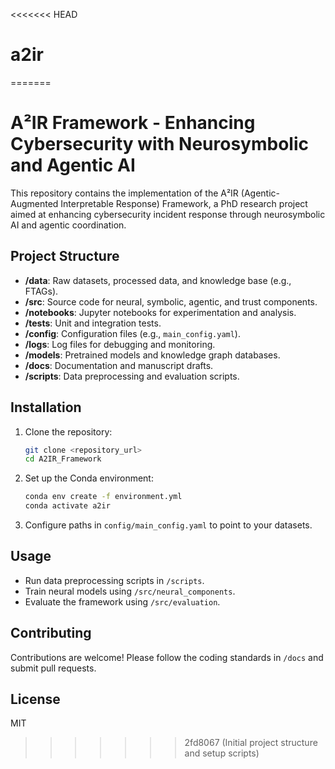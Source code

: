<<<<<<< HEAD
# a2ir
=======
# A²IR Framework - Enhancing Cybersecurity with Neurosymbolic and Agentic AI

This repository contains the implementation of the A²IR (Agentic-Augmented Interpretable Response) Framework, a PhD research project aimed at enhancing cybersecurity incident response through neurosymbolic AI and agentic coordination.

## Project Structure
- **/data**: Raw datasets, processed data, and knowledge base (e.g., FTAGs).
- **/src**: Source code for neural, symbolic, agentic, and trust components.
- **/notebooks**: Jupyter notebooks for experimentation and analysis.
- **/tests**: Unit and integration tests.
- **/config**: Configuration files (e.g., `main_config.yaml`).
- **/logs**: Log files for debugging and monitoring.
- **/models**: Pretrained models and knowledge graph databases.
- **/docs**: Documentation and manuscript drafts.
- **/scripts**: Data preprocessing and evaluation scripts.

## Installation
1. Clone the repository:
    ```bash
    git clone <repository_url>
    cd A2IR_Framework
    ```
2. Set up the Conda environment:
    ```bash
    conda env create -f environment.yml
    conda activate a2ir
    ```
3. Configure paths in `config/main_config.yaml` to point to your datasets.

## Usage
- Run data preprocessing scripts in `/scripts`.
- Train neural models using `/src/neural_components`.
- Evaluate the framework using `/src/evaluation`.

## Contributing
Contributions are welcome! Please follow the coding standards in `/docs` and submit pull requests.

## License
MIT

>>>>>>> 2fd8067 (Initial project structure and setup scripts)
